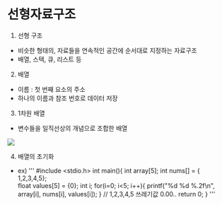 <h1>선형자료구조</h1>

1. 선형 구조
- 비슷한 형태의, 자료들을 연속적인 공간에 순서대로 지정하는 자료구조
- 배열, 스택, 큐, 리스트 등

2. 배열
- 이름 : 첫 번째 요소의 주소
- 하나의 이름과 참조 번호로 데이터 저장

3. 1차원 배열
- 변수들을  일직선상의 개념으로 조합한 배열
<img src="https://lh5.googleusercontent.com/_qwYm5NrhI-T77EflHiB8FD8Odt21JOYnhszPY6BMFPgNu3tRSP6x2tGb8I0zYbhZgNbtboi8HP5SWmFA6beDJeY1-ys9sdjKMGgO8Ko-axgs58z9VdSet5WAPW1Rjk3C41F_YzCbzQ">

4. 배열의 초기화
 - ex)
 '''
#include <stdio.h>
int main(){
	int array[5];
	int nums[] = { 1,2,3,4,5};  
	float values[5] = {0};
	int i;
	for(i=0; i<5; i++){
		printf("%d %d %.2f\n", array[i], nums[i], values[i]);
	} // 1,2,3,4,5 쓰레기값 0.00..
	return 0;
}
 '''